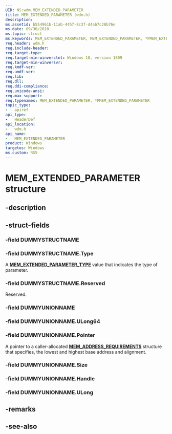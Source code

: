 ```yaml
---
UID: NS:wdm.MEM_EXTENDED_PARAMETER
title: MEM_EXTENDED_PARAMETER (wdm.h)
description: 
ms.assetid: b554961b-11ab-4457-8c3f-d4ab7c28b76e
ms.date: 09/30/2018
ms.topic: struct
ms.keywords: MEM_EXTENDED_PARAMETER, MEM_EXTENDED_PARAMETER, *PMEM_EXTENDED_PARAMETER, 
req.header: wdm.h
req.include-header:
req.target-type:
req.target-min-winverclnt: Windows 10, version 1809
req.target-min-winversvr:
req.kmdf-ver:
req.umdf-ver:
req.lib:
req.dll:
req.ddi-compliance:
req.unicode-ansi:
req.max-support:
req.typenames: MEM_EXTENDED_PARAMETER, *PMEM_EXTENDED_PARAMETER
topic_type: 
-	apiref
api_type: 
-	HeaderDef
api_location: 
-	wdm.h
api_name: 
-	MEM_EXTENDED_PARAMETER
product: Windows
targetos: Windows
ms.custom: RS5
---
```


# MEM_EXTENDED_PARAMETER structure

## -description


## -struct-fields

### -field DUMMYSTRUCTNAME
 
### -field DUMMYSTRUCTNAME.Type
A [**MEM_EXTENDED_PARAMETER_TYPE**](ne-wdm-mem_extended_parameter_type.md) value that indicates the type of parameter.
 
### -field DUMMYSTRUCTNAME.Reserved
Reserved.
 
### -field DUMMYUNIONNAME
 
### -field DUMMYUNIONNAME.ULong64
 
### -field DUMMYUNIONNAME.Pointer
A pointer to a caller-allocated [**MEM_ADDRESS_REQUIREMENTS**](ns-wdm-_mem_address_requirements.md) structure that specifies, the lowest and highest base address and alignment.
 
### -field DUMMYUNIONNAME.Size
 
### -field DUMMYUNIONNAME.Handle
 
### -field DUMMYUNIONNAME.ULong
 

## -remarks

## -see-also

